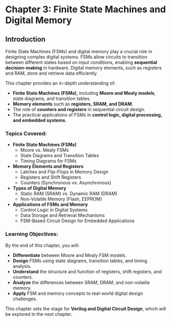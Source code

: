 # Chapter 3: Finite State Machines and Digital Memory

## Introduction
Finite State Machines (FSMs) and digital memory play a crucial role in designing complex digital systems. FSMs allow circuits to transition between different states based on input conditions, enabling **sequential decision-making** in hardware. Digital memory elements, such as registers and RAM, store and retrieve data efficiently.

This chapter provides an in-depth understanding of:
- **Finite State Machines (FSMs)**, including **Moore and Mealy models**, state diagrams, and transition tables.
- **Memory elements** such as **registers, SRAM, and DRAM**.
- The role of **counters and registers** in sequential circuit design.
- The practical applications of FSMs in **control logic, digital processing, and embedded systems**.

### Topics Covered:
- **Finite State Machines (FSMs)**  
  - Moore vs. Mealy FSMs  
  - State Diagrams and Transition Tables  
  - Timing Diagrams for FSMs  
- **Memory Elements and Registers**  
  - Latches and Flip-Flops in Memory Design  
  - Registers and Shift Registers  
  - Counters (Synchronous vs. Asynchronous)  
- **Types of Digital Memory**  
  - Static RAM (SRAM) vs. Dynamic RAM (DRAM)  
  - Non-Volatile Memory (Flash, EEPROM)  
- **Applications of FSMs and Memory**  
  - Control Logic in Digital Systems  
  - Data Storage and Retrieval Mechanisms  
  - FSM-Based Circuit Design for Embedded Applications  

### Learning Objectives:
By the end of this chapter, you will:
- **Differentiate** between Moore and Mealy FSM models.
- **Design** FSMs using state diagrams, transition tables, and timing analysis.
- **Understand** the structure and function of registers, shift registers, and counters.
- **Analyze** the differences between SRAM, DRAM, and non-volatile memory.
- **Apply** FSM and memory concepts to real-world digital design challenges.

This chapter sets the stage for **Verilog and Digital Circuit Design**, which will be explored in the next chapter.

